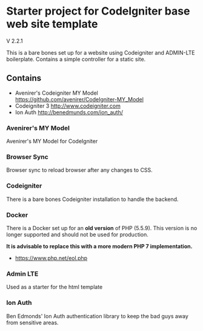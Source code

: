 # Starter project for CodeIgniter base web site template


V 2.2.1


This is a bare bones set up for a website using Codeigniter and ADMIN-LTE boilerplate. Contains a simple controller for a static site.

## Contains

* Avenirer's Codeigniter MY Model https://github.com/avenirer/CodeIgniter-MY_Model
* Codeigniter 3 http://www.codeigniter.com
* Ion Auth http://benedmunds.com/ion_auth/

### Avenirer's MY Model

Avenirer's MY Model for CodeIgniter

### Browser Sync

Browser sync to reload browser after any changes to CSS.

### Codeigniter

There is a bare bones Codeigniter installation to handle the backend.


### Docker

There is a Docker set up for an **old version** of PHP (5.5.9). This version is no longer supported and should not be used for production. 

**It is advisable to replace this with a more modern PHP 7 implementation.**

* https://www.php.net/eol.php

### Admin LTE

Used as a starter for the html template

### Ion Auth

Ben Edmonds' Ion Auth authentication library to keep the bad guys away from sensitive areas.
